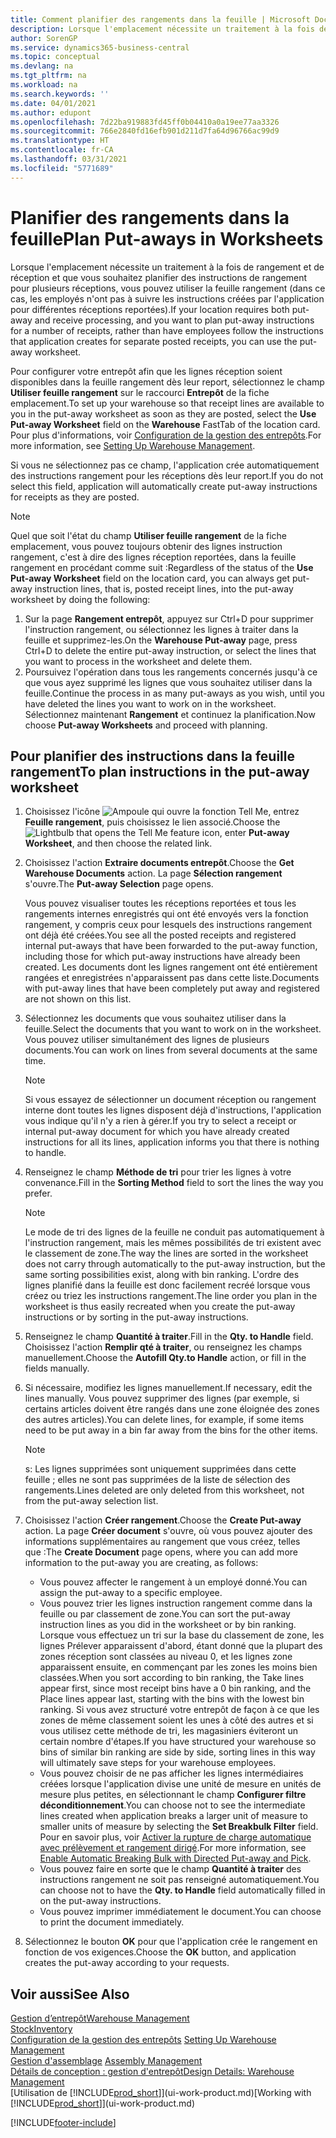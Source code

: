 ```yaml
---
title: Comment planifier des rangements dans la feuille | Microsoft Docs
description: Lorsque l'emplacement nécessite un traitement à la fois de rangement et de réception et que vous souhaitez planifier des instructions de rangement pour plusieurs réceptions, vous pouvez utiliser la feuille rangement (dans ce cas, les employés n'ont pas à suivre les instructions créées par l'application pour différentes réceptions reportées).
author: SorenGP
ms.service: dynamics365-business-central
ms.topic: conceptual
ms.devlang: na
ms.tgt_pltfrm: na
ms.workload: na
ms.search.keywords: ''
ms.date: 04/01/2021
ms.author: edupont
ms.openlocfilehash: 7d22ba919883fd45ff0b04410a0a19ee77aa3326
ms.sourcegitcommit: 766e2840fd16efb901d211d7fa64d96766ac99d9
ms.translationtype: HT
ms.contentlocale: fr-CA
ms.lasthandoff: 03/31/2021
ms.locfileid: "5771689"
---
```

# <a name="plan-put-aways-in-worksheets"></a><span data-ttu-id="32a73-103">Planifier des rangements dans la feuille</span><span class="sxs-lookup"><span data-stu-id="32a73-103">Plan Put-aways in Worksheets</span></span>
<span data-ttu-id="32a73-104">Lorsque l'emplacement nécessite un traitement à la fois de rangement et de réception et que vous souhaitez planifier des instructions de rangement pour plusieurs réceptions, vous pouvez utiliser la feuille rangement (dans ce cas, les employés n'ont pas à suivre les instructions créées par l'application pour différentes réceptions reportées).</span><span class="sxs-lookup"><span data-stu-id="32a73-104">If your location requires both put-away and receive processing, and you want to plan put-away instructions for a number of receipts, rather than have employees follow the instructions that application creates for separate posted receipts, you can use the put-away worksheet.</span></span>  

<span data-ttu-id="32a73-105">Pour configurer votre entrepôt afin que les lignes réception soient disponibles dans la feuille rangement dès leur report, sélectionnez le champ **Utiliser feuille rangement** sur le raccourci **Entrepôt** de la fiche emplacement.</span><span class="sxs-lookup"><span data-stu-id="32a73-105">To set up your warehouse so that receipt lines are available to you in the put-away worksheet as soon as they are posted, select the **Use Put-away Worksheet** field on the **Warehouse** FastTab of the location card.</span></span> <span data-ttu-id="32a73-106">Pour plus d'informations, voir [Configuration de la gestion des entrepôts](warehouse-setup-warehouse.md).</span><span class="sxs-lookup"><span data-stu-id="32a73-106">For more information, see [Setting Up Warehouse Management](warehouse-setup-warehouse.md).</span></span>  

<span data-ttu-id="32a73-107">Si vous ne sélectionnez pas ce champ, l'application crée automatiquement des instructions rangement pour les réceptions dès leur report.</span><span class="sxs-lookup"><span data-stu-id="32a73-107">If you do not select this field, application will automatically create put-away instructions for receipts as they are posted.</span></span>  

> [!NOTE]  
>  <span data-ttu-id="32a73-108">Quel que soit l'état du champ **Utiliser feuille rangement** de la fiche emplacement, vous pouvez toujours obtenir des lignes instruction rangement, c'est à dire des lignes réception reportées, dans la feuille rangement en procédant comme suit :</span><span class="sxs-lookup"><span data-stu-id="32a73-108">Regardless of the status of the **Use Put-away Worksheet** field on the location card, you can always get put-away instruction lines, that is, posted receipt lines, into the put-away worksheet by doing the following:</span></span>  
>   
>  1.  <span data-ttu-id="32a73-109">Sur la page **Rangement entrepôt**, appuyez sur Ctrl+D pour supprimer l'instruction rangement, ou sélectionnez les lignes à traiter dans la feuille et supprimez-les.</span><span class="sxs-lookup"><span data-stu-id="32a73-109">On the **Warehouse Put-away** page, press Ctrl+D to delete the entire put-away instruction, or select the lines that you want to process in the worksheet and delete them.</span></span>  
> 2.  <span data-ttu-id="32a73-110">Poursuivez l'opération dans tous les rangements concernés jusqu'à ce que vous ayez supprimé les lignes que vous souhaitez utiliser dans la feuille.</span><span class="sxs-lookup"><span data-stu-id="32a73-110">Continue the process in as many put-aways as you wish, until you have deleted the lines you want to work on in the worksheet.</span></span> <span data-ttu-id="32a73-111">Sélectionnez maintenant **Rangement** et continuez la planification.</span><span class="sxs-lookup"><span data-stu-id="32a73-111">Now choose **Put-away Worksheets** and proceed with planning.</span></span>  

## <a name="to-plan-instructions-in-the-put-away-worksheet"></a><span data-ttu-id="32a73-112">Pour planifier des instructions dans la feuille rangement</span><span class="sxs-lookup"><span data-stu-id="32a73-112">To plan instructions in the put-away worksheet</span></span>  
1.  <span data-ttu-id="32a73-113">Choisissez l'icône ![Ampoule qui ouvre la fonction Tell Me](media/ui-search/search_small.png "Dites-moi ce que vous voulez faire"), entrez **Feuille rangement**, puis choisissez le lien associé.</span><span class="sxs-lookup"><span data-stu-id="32a73-113">Choose the ![Lightbulb that opens the Tell Me feature](media/ui-search/search_small.png "Tell me what you want to do") icon, enter **Put-away Worksheet**, and then choose the related link.</span></span>  
2.  <span data-ttu-id="32a73-114">Choisissez l'action **Extraire documents entrepôt**.</span><span class="sxs-lookup"><span data-stu-id="32a73-114">Choose the **Get Warehouse Documents** action.</span></span> <span data-ttu-id="32a73-115">La page **Sélection rangement** s'ouvre.</span><span class="sxs-lookup"><span data-stu-id="32a73-115">The **Put-away Selection** page opens.</span></span>  

    <span data-ttu-id="32a73-116">Vous pouvez visualiser toutes les réceptions reportées et tous les rangements internes enregistrés qui ont été envoyés vers la fonction rangement, y compris ceux pour lesquels des instructions rangement ont déjà été créées.</span><span class="sxs-lookup"><span data-stu-id="32a73-116">You see all the posted receipts and registered internal put-aways that have been forwarded to the put-away function, including those for which put-away instructions have already been created.</span></span> <span data-ttu-id="32a73-117">Les documents dont les lignes rangement ont été entièrement rangées et enregistrées n'apparaissent pas dans cette liste.</span><span class="sxs-lookup"><span data-stu-id="32a73-117">Documents with put-away lines that have been completely put away and registered are not shown on this list.</span></span>  

3. <span data-ttu-id="32a73-118">Sélectionnez les documents que vous souhaitez utiliser dans la feuille.</span><span class="sxs-lookup"><span data-stu-id="32a73-118">Select the documents that you want to work on in the worksheet.</span></span> <span data-ttu-id="32a73-119">Vous pouvez utiliser simultanément des lignes de plusieurs documents.</span><span class="sxs-lookup"><span data-stu-id="32a73-119">You can work on lines from several documents at the same time.</span></span>  

    > [!NOTE]  
    >  <span data-ttu-id="32a73-120">Si vous essayez de sélectionner un document réception ou rangement interne dont toutes les lignes disposent déjà d'instructions, l'application vous indique qu'il n'y a rien à gérer.</span><span class="sxs-lookup"><span data-stu-id="32a73-120">If you try to select a receipt or internal put-away document for which you have already created instructions for all its lines, application informs you that there is nothing to handle.</span></span>  

4. <span data-ttu-id="32a73-121">Renseignez le champ **Méthode de tri** pour trier les lignes à votre convenance.</span><span class="sxs-lookup"><span data-stu-id="32a73-121">Fill in the **Sorting Method** field to sort the lines the way you prefer.</span></span>  

    > [!NOTE]  
    >  <span data-ttu-id="32a73-122">Le mode de tri des lignes de la feuille ne conduit pas automatiquement à l'instruction rangement, mais les mêmes possibilités de tri existent avec le classement de zone.</span><span class="sxs-lookup"><span data-stu-id="32a73-122">The way the lines are sorted in the worksheet does not carry through automatically to the put-away instruction, but the same sorting possibilities exist, along with bin ranking.</span></span> <span data-ttu-id="32a73-123">L'ordre des lignes planifié dans la feuille est donc facilement recréé lorsque vous créez ou triez les instructions rangement.</span><span class="sxs-lookup"><span data-stu-id="32a73-123">The line order you plan in the worksheet is thus easily recreated when you create the put-away instructions or by sorting in the put-away instructions.</span></span>  

5.  <span data-ttu-id="32a73-124">Renseignez le champ **Quantité à traiter**.</span><span class="sxs-lookup"><span data-stu-id="32a73-124">Fill in the **Qty. to Handle** field.</span></span> <span data-ttu-id="32a73-125">Choisissez l'action **Remplir qté à traiter**, ou renseignez les champs manuellement.</span><span class="sxs-lookup"><span data-stu-id="32a73-125">Choose the **Autofill Qty.to Handle** action, or fill in the fields manually.</span></span>  
6.  <span data-ttu-id="32a73-126">Si nécessaire, modifiez les lignes manuellement.</span><span class="sxs-lookup"><span data-stu-id="32a73-126">If necessary, edit the lines manually.</span></span> <span data-ttu-id="32a73-127">Vous pouvez supprimer des lignes (par exemple, si certains articles doivent être rangés dans une zone éloignée des zones des autres articles).</span><span class="sxs-lookup"><span data-stu-id="32a73-127">You can delete lines, for example, if some items need to be put away in a bin far away from the bins for the other items.</span></span>  

    > [!NOTE]  
    >  <span data-ttu-id="32a73-128">s: Les lignes supprimées sont uniquement supprimées dans cette feuille ; elles ne sont pas supprimées de la liste de sélection des rangements.</span><span class="sxs-lookup"><span data-stu-id="32a73-128">Lines deleted are only deleted from this worksheet, not from the put-away selection list.</span></span>  

7.  <span data-ttu-id="32a73-129">Choisissez l'action **Créer rangement**.</span><span class="sxs-lookup"><span data-stu-id="32a73-129">Choose the **Create Put-away** action.</span></span> <span data-ttu-id="32a73-130">La page **Créer document** s'ouvre, où vous pouvez ajouter des informations supplémentaires au rangement que vous créez, telles que :</span><span class="sxs-lookup"><span data-stu-id="32a73-130">The **Create Document** page opens, where you can add more information to the put-away you are creating, as follows:</span></span>  

    -   <span data-ttu-id="32a73-131">Vous pouvez affecter le rangement à un employé donné.</span><span class="sxs-lookup"><span data-stu-id="32a73-131">You can assign the put-away to a specific employee.</span></span>  
    -   <span data-ttu-id="32a73-132">Vous pouvez trier les lignes instruction rangement comme dans la feuille ou par classement de zone.</span><span class="sxs-lookup"><span data-stu-id="32a73-132">You can sort the put-away instruction lines as you did in the worksheet or by bin ranking.</span></span> <span data-ttu-id="32a73-133">Lorsque vous effectuez un tri sur la base du classement de zone, les lignes Prélever apparaissent d'abord, étant donné que la plupart des zones réception sont classées au niveau 0, et les lignes zone apparaissent ensuite, en commençant par les zones les moins bien classées.</span><span class="sxs-lookup"><span data-stu-id="32a73-133">When you sort according to bin ranking, the Take lines appear first, since most receipt bins have a 0 bin ranking, and the Place lines appear last, starting with the bins with the lowest bin ranking.</span></span> <span data-ttu-id="32a73-134">Si vous avez structuré votre entrepôt de façon à ce que les zones de même classement soient les unes à côté des autres et si vous utilisez cette méthode de tri, les magasiniers éviteront un certain nombre d'étapes.</span><span class="sxs-lookup"><span data-stu-id="32a73-134">If you have structured your warehouse so bins of similar bin ranking are side by side, sorting lines in this way will ultimately save steps for your warehouse employees.</span></span>  
    -   <span data-ttu-id="32a73-135">Vous pouvez choisir de ne pas afficher les lignes intermédiaires créées lorsque l'application divise une unité de mesure en unités de mesure plus petites, en sélectionnant le champ **Configurer filtre déconditionnement**.</span><span class="sxs-lookup"><span data-stu-id="32a73-135">You can choose not to see the intermediate lines created when application breaks a larger unit of measure to smaller units of measure by selecting the **Set Breakbulk Filter** field.</span></span> <span data-ttu-id="32a73-136">Pour en savoir plus, voir [Activer la rupture de charge automatique avec prélèvement et rangement dirigé](warehouse-enable-automatic-breaking-bulk-with-directed-put-away-and-pick.md).</span><span class="sxs-lookup"><span data-stu-id="32a73-136">For more information, see [Enable Automatic Breaking Bulk with Directed Put-away and Pick](warehouse-enable-automatic-breaking-bulk-with-directed-put-away-and-pick.md).</span></span>  
    -   <span data-ttu-id="32a73-137">Vous pouvez faire en sorte que le champ **Quantité à traiter** des instructions rangement ne soit pas renseigné automatiquement.</span><span class="sxs-lookup"><span data-stu-id="32a73-137">You can choose not to have the **Qty. to Handle** field automatically filled in on the put-away instructions.</span></span>  
    -   <span data-ttu-id="32a73-138">Vous pouvez imprimer immédiatement le document.</span><span class="sxs-lookup"><span data-stu-id="32a73-138">You can choose to print the document immediately.</span></span>  

8.  <span data-ttu-id="32a73-139">Sélectionnez le bouton **OK** pour que l'application crée le rangement en fonction de vos exigences.</span><span class="sxs-lookup"><span data-stu-id="32a73-139">Choose the **OK** button, and application creates the put-away according to your requests.</span></span>  

## <a name="see-also"></a><span data-ttu-id="32a73-140">Voir aussi</span><span class="sxs-lookup"><span data-stu-id="32a73-140">See Also</span></span>  
[<span data-ttu-id="32a73-141">Gestion d’entrepôt</span><span class="sxs-lookup"><span data-stu-id="32a73-141">Warehouse Management</span></span>](warehouse-manage-warehouse.md)  
[<span data-ttu-id="32a73-142">Stock</span><span class="sxs-lookup"><span data-stu-id="32a73-142">Inventory</span></span>](inventory-manage-inventory.md)  
<span data-ttu-id="32a73-143">[Configuration de la gestion des entrepôts](warehouse-setup-warehouse.md)   </span><span class="sxs-lookup"><span data-stu-id="32a73-143">[Setting Up Warehouse Management](warehouse-setup-warehouse.md)   </span></span>  
<span data-ttu-id="32a73-144">[Gestion d'assemblage](assembly-assemble-items.md)  </span><span class="sxs-lookup"><span data-stu-id="32a73-144">[Assembly Management](assembly-assemble-items.md)  </span></span>  
[<span data-ttu-id="32a73-145">Détails de conception : gestion d'entrepôt</span><span class="sxs-lookup"><span data-stu-id="32a73-145">Design Details: Warehouse Management</span></span>](design-details-warehouse-management.md)  
<span data-ttu-id="32a73-146">[Utilisation de [!INCLUDE[prod_short](includes/prod_short.md)]](ui-work-product.md)</span><span class="sxs-lookup"><span data-stu-id="32a73-146">[Working with [!INCLUDE[prod_short](includes/prod_short.md)]](ui-work-product.md)</span></span>


[!INCLUDE[footer-include](includes/footer-banner.md)]